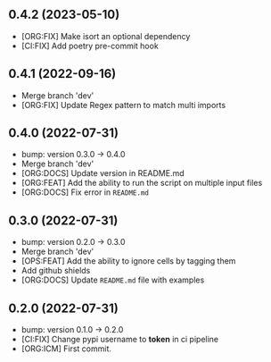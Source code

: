 ## 0.4.2 (2023-05-10)


- [ORG:FIX] Make isort an optional dependency
- [CI:FIX] Add poetry pre-commit hook

## 0.4.1 (2022-09-16)


- Merge branch 'dev'
- [ORG:FIX] Update Regex pattern to match multi imports

## 0.4.0 (2022-07-31)


- bump: version 0.3.0 → 0.4.0
- Merge branch 'dev'
- [ORG:DOCS] Update version in README.md
- [ORG:FEAT] Add the ability to run the script on multiple input files
- [ORG:DOCS] Fix error in `README.md`

## 0.3.0 (2022-07-31)


- bump: version 0.2.0 → 0.3.0
- Merge branch 'dev'
- [OPS:FEAT] Add the ability to ignore cells by tagging them
- Add github shields
- [ORG:DOCS] Update `README.md` file with examples

## 0.2.0 (2022-07-31)


- bump: version 0.1.0 → 0.2.0
- [CI:FIX] Change pypi username to __token__ in ci pipeline
- [ORG:ICM] First commit.
